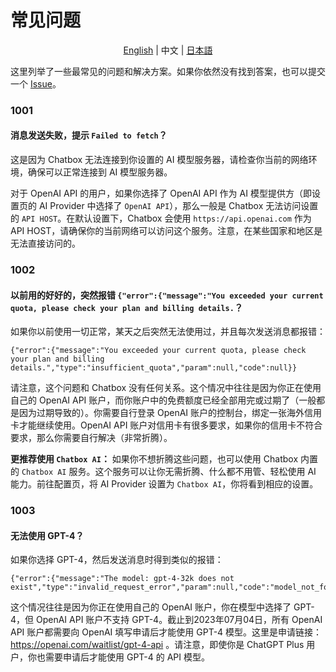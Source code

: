 # 常见问题

<p align="center">
    <a href="./FAQ.md">English</a> | 中文 | <a href="./FAQ-JA.md">日本語</a>
</p>

这里列举了一些最常见的问题和解决方案。如果你依然没有找到答案，也可以提交一个 [Issue](https://github.com/Bin-Huang/chatbox/issues/new/choose)。

### 1001

#### 消息发送失败，提示 `Failed to fetch`？

这是因为 Chatbox 无法连接到你设置的 AI 模型服务器，请检查你当前的网络环境，确保可以正常连接到 AI 模型服务器。

对于 OpenAI API 的用户，如果你选择了 OpenAI API 作为 AI 模型提供方（即设置页的 AI Provider 中选择了 `OpenAI API`），那么一般是 Chatbox 无法访问设置的 `API HOST`。在默认设置下，Chatbox 会使用 `https://api.openai.com` 作为 API HOST，请确保你的当前网络可以访问这个服务。注意，在某些国家和地区是无法直接访问的。

### 1002

#### 以前用的好好的，突然报错 `{"error":{"message":"You exceeded your current quota, please check your plan and billing details.`？

如果你以前使用一切正常，某天之后突然无法使用过，并且每次发送消息都报错：

```
{"error":{"message":"You exceeded your current quota, please check your plan and billing details.","type":"insufficient_quota","param":null,"code":null}}
```

请注意，这个问题和 Chatbox 没有任何关系。这个情况中往往是因为你正在使用自己的 OpenAI API 账户，而你账户中的免费额度已经全部用完或过期了（一般都是因为过期导致的）。你需要自行登录 OpenAI 账户的控制台，绑定一张海外信用卡才能继续使用。OpenAI API 账户对信用卡有很多要求，如果你的信用卡不符合要求，那么你需要自行解决（非常折腾）。

**更推荐使用 `Chatbox AI`：** 如果你不想折腾这些问题，也可以使用 Chatbox 内置的 `Chatbox AI` 服务。这个服务可以让你无需折腾、什么都不用管、轻松使用 AI 能力。前往配置页，将 AI Provider 设置为 `Chatbox AI`，你将看到相应的设置。

### 1003

#### 无法使用 GPT-4？

如果你选择 GPT-4，然后发送消息时得到类似的报错：

```
{"error":{"message":"The model: gpt-4-32k does not exist","type":"invalid_request_error","param":null,"code":"model_not_found"}}
```

这个情况往往是因为你正在使用自己的 OpenAI 账户，你在模型中选择了 GPT-4，但 OpenAI API 账户不支持 GPT-4。截止到2023年07月04日，所有 OpenAI API 账户都需要向 OpenAI 填写申请后才能使用 GPT-4 模型。这里是申请链接： https://openai.com/waitlist/gpt-4-api 。请注意，即使你是 ChatGPT Plus 用户，你也需要申请后才能使用 GPT-4 的 API 模型。
